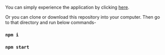 
You can simply experience the application by clicking [here](https://full-stack-mtech-5b7e57.netlify.app/).

Or you can clone or download this repository into your computer.
Then go to that directory and run below commands-

### `npm i`
### `npm start`


